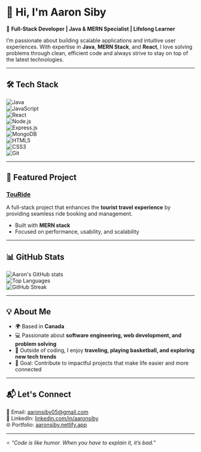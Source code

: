 # 👋 Hi, I'm Aaron Siby  

🚀 **Full-Stack Developer | Java & MERN Specialist | Lifelong Learner**  

I’m passionate about building scalable applications and intuitive user experiences. With expertise in **Java**, **MERN Stack**, and **React**, I love solving problems through clean, efficient code and always strive to stay on top of the latest technologies.  

---

## 🛠️ Tech Stack  
![Java](https://img.shields.io/badge/Java-ED8B00?style=for-the-badge&logo=java&logoColor=white)  
![JavaScript](https://img.shields.io/badge/JavaScript-F7DF1E?style=for-the-badge&logo=javascript&logoColor=black)  
![React](https://img.shields.io/badge/React-20232A?style=for-the-badge&logo=react&logoColor=61DAFB)  
![Node.js](https://img.shields.io/badge/Node.js-43853D?style=for-the-badge&logo=node-dot-js&logoColor=white)  
![Express.js](https://img.shields.io/badge/Express.js-404D59?style=for-the-badge)  
![MongoDB](https://img.shields.io/badge/MongoDB-4EA94B?style=for-the-badge&logo=mongodb&logoColor=white)  
![HTML5](https://img.shields.io/badge/HTML5-E34F26?style=for-the-badge&logo=html5&logoColor=white)  
![CSS3](https://img.shields.io/badge/CSS3-1572B6?style=for-the-badge&logo=css3&logoColor=white)  
![Git](https://img.shields.io/badge/Git-F05032?style=for-the-badge&logo=git&logoColor=white)  

---

## 🌟 Featured Project  
### [TouRide](https://github.com/your-github-username/TouRide)  
A full-stack project that enhances the **tourist travel experience** by providing seamless ride booking and management.  
- Built with **MERN stack**  
- Focused on performance, usability, and scalability  

---

## 📊 GitHub Stats  
![Aaron's GitHub stats](https://github-readme-stats.vercel.app/api?username=your-github-username&show_icons=true&theme=tokyonight)  
![Top Languages](https://github-readme-stats.vercel.app/api/top-langs/?username=your-github-username&layout=compact&theme=tokyonight)  
![GitHub Streak](https://streak-stats.demolab.com?user=your-github-username&theme=tokyonight)  

---

## 💡 About Me  
- 🌍 Based in **Canada**  
- 💻 Passionate about **software engineering, web development, and problem solving**  
- 🏀 Outside of coding, I enjoy **traveling, playing basketball, and exploring new tech trends**  
- 🎯 Goal: Contribute to impactful projects that make life easier and more connected  

---

## 📬 Let's Connect  
📧 Email: [aaronsiby05@gmail.com](mailto:aaronsiby05@gmail.com)  
💼 LinkedIn: [linkedin.com/in/aaronsiby](https://www.linkedin.com/in/aaronsiby/)  
🌐 Portfolio: [aaronsiby.netlify.app](https://aaronsiby.netlify.app)  

---

⭐️ *“Code is like humor. When you have to explain it, it’s bad.”*  


